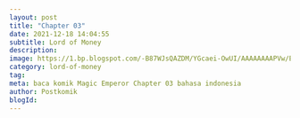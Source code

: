 ```yaml
---
layout: post 
title: "Chapter 03"
date: 2021-12-18 14:04:55
subtitle: Lord of Money
description: 
image: https://1.bp.blogspot.com/-B87WJsQAZDM/YGcaei-OwUI/AAAAAAAAPVw/ENAv6anu0-Y37-182_i_Jx_k52nDE15dwCLcBGAsYHQ/s72-c/path-of-the-shaman-915203-FDmR0W1b.jpg
category: lord-of-money
tag: 
meta: baca komik Magic Emperor Chapter 03 bahasa indonesia 
author: Postkomik
blogId: 
---
```

